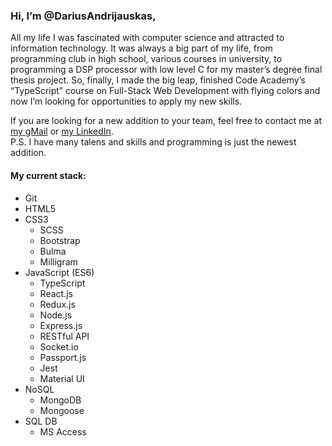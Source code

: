 <h3>Hi, I’m @DariusAndrijauskas,</h3>

<p>All my life I was fascinated with computer science and attracted to information technology. It was always a big part of my life, from programming club in high school, various courses in university, to programming a DSP processor with low level C for my master’s degree final thesis project. So, finally, I made the big leap, finished Code Academy’s “TypeScript” course on Full-Stack Web Development with flying colors and now I’m looking for opportunities to apply my new skills.</p>

<p>If you are looking for a new addition to your team, feel free to contact me at <a href="mailto:darius.andrijauskas@gmail.com">my gMail</a> or <a href="https://www.linkedin.com/in/darius-andrijauskas/">my LinkedIn</a>.<br>
P.S. I have many talens and skills and programming is just the newest addition.</p>

<h4>My current stack:</h4>
<ul>
  <li>Git</li>
  <li>HTML5</li>
  <li>CSS3
    <ul>
      <li>SCSS</li>
      <li>Bootstrap</li>
      <li>Bulma</li>
      <li>Milligram</li>
    </ul>
  </li>
  <li>JavaScript (ES6)
    <ul>
      <li>TypeScript</li>
      <li>React.js</li>
      <li>Redux.js</li>  
      <li>Node.js</li>
      <li>Express.js</li>
      <li>RESTful API</li>
      <li>Socket.io</li>
      <li>Passport.js</li>
      <li>Jest</li>
      <li>Material UI</li>
    </ul>
  </li>
  <li>NoSQL
    <ul>
      <li>MongoDB</li>
      <li>Mongoose</li>
    </ul>
  </li>
  <li> SQL DB
    <ul>
      <li>MS Access</li>
    </ul>
  </li>
</ul>
